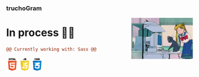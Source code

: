 ### truchoGram

<img align="right" width="33%" src="https://github.com/Eliana-Molinari/Eliana-Molinari/blob/main/Compu.gif"> 

# In process 👩‍💻
      


 




```diff
@@ Currently working with: Sass @@ 
```

  
<img src="https://github.com/Eliana-Molinari/Eliana-Molinari/blob/main/pngegg.png" width="100" > 



